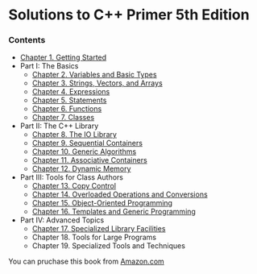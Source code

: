 # Solutions to C++ Primer 5th Edition

### Contents

- [Chapter 1. Getting Started](ch01)
- Part I: The Basics
  - [Chapter 2. Variables and Basic Types](ch02)
  - [Chapter 3. Strings, Vectors, and Arrays](ch03)
  - [Chapter 4. Expressions](ch04)
  - [Chapter 5. Statements](ch05)
  - [Chapter 6. Functions](ch06)
  - [Chapter 7. Classes](ch07)
- Part II: The C++ Library
  - [Chapter 8. The IO Library](ch08)
  - [Chapter 9. Sequential Containers](ch09)
  - [Chapter 10. Generic Algorithms](ch10)
  - [Chapter 11. Associative Containers](ch11)
  - [Chapter 12. Dynamic Memory](ch12)
- Part III: Tools for Class Authors
  - [Chapter 13. Copy Control](ch13)
  - [Chapter 14. Overloaded Operations and Conversions](ch14)
  - [Chapter 15. Object-Oriented Programming](ch15)
  - [Chapter 16. Templates and Generic Programming](ch16)
- Part IV:  Advanced Topics
  - [Chapter 17. Specialized Library Facilities](ch17)
  - Chapter 18. Tools for Large Programs
  - Chapter 19. Specialized Tools and Techniques


You can pruchase this book from [Amazon.com](https://www.amazon.com/Primer-5th-Stanley-B-Lippman/dp/0321714113?ie=UTF8&*Version*=1&*entries*=0)